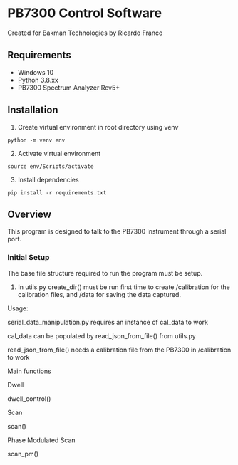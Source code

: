 
# PB7300 Control Software
Created for Bakman Technologies by Ricardo Franco
## Requirements

* Windows 10
* Python 3.8.xx
* PB7300 Spectrum Analyzer Rev5+


## Installation

1. Create virtual environment in root directory using venv 

  `python -m venv env `

2. Activate virtual environment

  `source env/Scripts/activate`

3. Install dependencies

  `pip install -r requirements.txt`


## Overview
This program is designed to talk to the PB7300 instrument through a serial port.

### Initial Setup

The base file structure required to run the program must be setup.  

1. In utils.py create_dir() must be run first time to create /calibration for the calibration files, and /data for saving the data captured. 


Usage:

serial_data_manipulation.py requires an instance of cal_data to work 

cal_data can be populated by read_json_from_file() from utils.py

read_json_from_file() needs a calibration file from the PB7300 in /calibration to work


Main functions

Dwell 

dwell_control()


Scan

scan()


Phase Modulated Scan

scan_pm()

